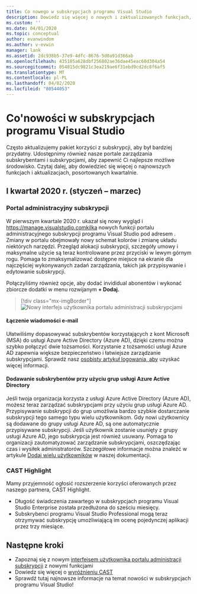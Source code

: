 ```yaml
---
title: Co nowego w subskrypcjach programu Visual Studio
description: Dowiedz się więcej o nowych i zaktualizowanych funkcjach, których można używać do zarządzania subskrypcjami programu Visual Studio.
ms.custom: ''
ms.date: 04/01/2020
ms.topic: conceptual
author: evanwindom
ms.author: v-evwin
manager: lank
ms.assetid: 2dc938b5-37e9-4dfc-8676-5d0a91d366ab
ms.openlocfilehash: 435185a628dbf256802ae36dae45eac60d304a54
ms.sourcegitcommit: 054815dc9821c3ea219ae6f31ebd9cd2dc8f6af5
ms.translationtype: MT
ms.contentlocale: pl-PL
ms.lasthandoff: 04/02/2020
ms.locfileid: "80544053"
---
```

# <a name="what39s-new-in-visual-studio-subscriptions"></a>Co&#39;nowości w subskrypcjach programu Visual Studio

Często aktualizujemy pakiet korzyści z subskrypcji, aby był bardziej przydatny. Udostępnimy również nasze portale zarządzania subskrybentami i subskrypcjami, aby zapewnić Ci najlepsze możliwe środowisko.  Czytaj dalej, aby dowiedzieć się więcej o najnowszych funkcjach i aktualizacjach, posortowanych kwartalnie.

## <a name="2020-q1-january-march"></a>I kwartał 2020 r. (styczeń – marzec)

### <a name="subscriptions-administration-portal"></a>Portal administracyjny subskrypcji
W pierwszym kwartale 2020 r. ukazał się nowy wygląd i https://manage.visualstudio.comkilka nowych funkcji portalu administracyjnego subskrypcji programu Visual Studio pod adresem . Zmiany w portalu obejmowały nowy schemat kolorów i zmianę układu niektórych narzędzi.  Przegląd alokacji subskrypcji, szczegóły umowy i maksymalne użycie są teraz kontrolowane przez przyciski w lewym górnym rogu.  Pomaga to zmaksymalizować dostępne miejsce na ekranie dla najczęściej wykonywanych zadań zarządzania, takich jak przypisywanie i edytowanie subskrypcji.  

Połączyliśmy również opcje, aby dodać invididual abonentów i wykonać zbiorcze dodatki w menu rozwijanym **+ Dodaj.** 

   > [!div class="mx-imgBorder"]
   > ![Nowy interfejs użytkownika portalu administracji subskrypcjami](_img/whats-new/new-admin-ui.png)

#### <a name="connect-emails"></a>Łączenie wiadomości e-mail
Ułatwiliśmy dopasowywać subskrybentów korzystających z kont Microsoft (MSA) do usługi Azure Active Directory (Azure AD), dzięki czemu można szybko połączyć dwie tożsamości.  Korzystanie z tożsamości usługi Azure AD zapewnia większe bezpieczeństwo i łatwiejsze zarządzanie subskrypcjami.  Sprawdź nasz [osobisty artykuł logowania, aby](personal-email-sign-ins.md) uzyskać więcej informacji. 

#### <a name="add-subscribers-using-azure-active-directory-groups"></a>Dodawanie subskrybentów przy użyciu grup usługi Azure Active Directory
Jeśli twoja organizacja korzysta z usługi Azure Active Directory (Azure AD), możesz teraz zarządzać subskrypcjami przy użyciu grup usługi Azure AD.  Przypisywanie subskrypcji do grup umożliwia bardzo szybkie dostarczanie subskrypcji tego samego typu wielu użytkownikom.  Gdy nowi użytkownicy są dodawane do grupy usługi Azure AD, są one automatycznie przypisywane subskrypcji.  Jeśli użytkownik zostanie usunięty z grupy usługi Azure AD, jego subskrypcja jest również usuwany.  Pomaga to organizacji zautomatyzować zarządzanie subskrypcjami, oszczędzając czas i wysiłek administratorów.  Szczegółowe informacje można znaleźć w artykule [Dodaj wielu użytkowników](https://docs.microsoft.com/visualstudio/subscriptions/assign-license-bulk#use-azure-active-directory-groups-to-assign-subscriptions) w naszej dokumentacji. 

### <a name="cast-highlight"></a>CAST Highlight
Mamy przyjemność ogłosić rozszerzenie korzyści oferowanych przez naszego partnera, CAST Highlight. 
- Długość świadczenia zawartego w subskrypcjach programu Visual Studio Enterprise została przedłużona do sześciu miesięcy.  
- Subskrybenci programu Visual Studio Professional mogą teraz otrzymywać subskrypcję umożliwiającą im ocenę pojedynczej aplikacji przez trzy miesiące. 

## <a name="next-steps"></a>Następne kroki
- Zapoznaj się z nowym [interfejsem użytkownika portalu administracji subskrypcji](https://manage.visualstudio.com) z nowymi funkcjami
- Dowiedz się więcej o [wyróżnieniu CAST](vs-cast.md)
- Sprawdź tutaj najnowsze informacje na temat nowości w subskrypcjach programu Visual Studio!